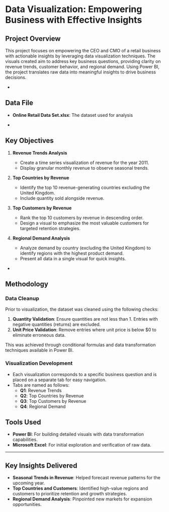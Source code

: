 # Data Visualization: Empowering Business with Effective Insights

## Project Overview
This project focuses on empowering the CEO and CMO of a retail business with actionable insights by leveraging data visualization techniques. The visuals created aim to address key business questions, providing clarity on revenue trends, customer behavior, and regional demand. Using Power BI, the project translates raw data into meaningful insights to drive business decisions.

-

## Data File

- **Online Retail Data Set.xlsx**: The dataset used for analysis

-

## Key Objectives

1. **Revenue Trends Analysis**
   - Create a time series visualization of revenue for the year 2011.
   - Display granular monthly revenue to observe seasonal trends.

2. **Top Countries by Revenue**
   - Identify the top 10 revenue-generating countries excluding the United Kingdom.
   - Include quantity sold alongside revenue.

3. **Top Customers by Revenue**
   - Rank the top 10 customers by revenue in descending order.
   - Design a visual to emphasize the most valuable customers for targeted retention strategies.

4. **Regional Demand Analysis**
   - Analyze demand by country (excluding the United Kingdom) to identify regions with the highest product demand.
   - Present all data in a single visual for quick insights.

-

## Methodology

### Data Cleanup
Prior to visualization, the dataset was cleaned using the following checks:
1. **Quantity Validation**: Ensure quantities are not less than 1. Entries with negative quantities (returns) are excluded.
2. **Unit Price Validation**: Remove entries where unit price is below $0 to eliminate erroneous data.

This was achieved through conditional formulas and data transformation techniques available in Power BI.

### Visualization Development
- Each visualization corresponds to a specific business question and is placed on a separate tab for easy navigation.
- Tabs are named as follows:
  - **Q1**: Revenue Trends
  - **Q2**: Top Countries by Revenue
  - **Q3**: Top Customers by Revenue
  - **Q4**: Regional Demand

## Tools Used
- **Power BI**: For building detailed visuals with data transformation capabilities.
- **Microsoft Excel**: For initial exploration and verification of raw data.

---

## Key Insights Delivered
- **Seasonal Trends in Revenue**: Helped forecast revenue patterns for the upcoming year.
- **Top Countries and Customers**: Identified high-value regions and customers to prioritize retention and growth strategies.
- **Regional Demand Analysis**: Pinpointed new markets for expansion opportunities.

